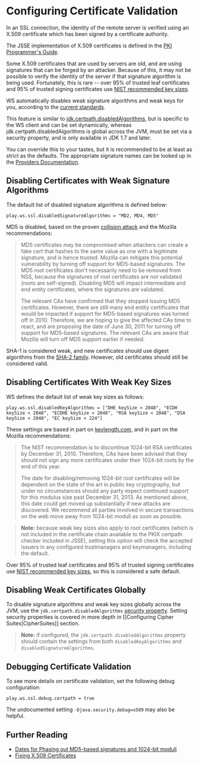 <!--- Copyright (C) 2009-2016 Lightbend Inc. <https://www.lightbend.com> -->
# Configuring Certificate Validation

In an SSL connection, the identity of the remote server is verified using an X.509 certificate which has been signed by a certificate authority.

The JSSE implementation of X.509 certificates is defined in the [PKI Programmer's Guide](https://docs.oracle.com/javase/8/docs/technotes/guides/security/certpath/CertPathProgGuide.html).

Some X.509 certificates that are used by servers are old, and are using signatures that can be forged by an attacker.  Because of this, it may not be possible to verify the identity of the server if that signature algorithm is being used.  Fortunately, this is rare -- over 95% of trusted leaf certificates and 95% of trusted signing certificates use [NIST recommended key sizes](http://csrc.nist.gov/publications/nistpubs/800-131A/sp800-131A.pdf).

WS automatically disables weak signature algorithms and weak keys for you, according to the [current standards](http://simsmi.blogspot.com/2012/04/nist-security-strength-time-frames.html).

This feature is similar to [jdk.certpath.disabledAlgorithms](http://simsmi.blogspot.com/2013/11/harness-ssl-and-jsse-key-size-control.html), but is specific to the WS client and can be set dynamically, whereas jdk.certpath.disabledAlgorithms is global across the JVM, must be set via a security property, and is only available in JDK 1.7 and later.

You can override this to your tastes, but it is recommended to be at least as strict as the defaults.  The appropriate signature names can be looked up in the [Providers Documentation](https://docs.oracle.com/javase/8/docs/technotes/guides/security/SunProviders.html).

## Disabling Certificates with Weak Signature Algorithms

The default list of disabled signature algorithms is defined below:

```
play.ws.ssl.disabledSignatureAlgorithms = "MD2, MD4, MD5"
```

MD5 is disabled, based on the proven [collision attack](https://www.win.tue.nl/hashclash/rogue-ca/) and the Mozilla recommendations:

> MD5 certificates may be compromised when attackers can create a fake cert that hashes to the same value as one with a legitimate signature, and is hence trusted. Mozilla can mitigate this potential vulnerability by turning off support for MD5-based signatures. The MD5 root certificates don't necessarily need to be removed from NSS, because the signatures of root certificates are not validated (roots are self-signed). Disabling MD5 will impact intermediate and end entity certificates, where the signatures are validated.
>
> The relevant CAs have confirmed that they stopped issuing MD5 certificates. However, there are still many end entity certificates that would be impacted if support for MD5-based signatures was turned off in 2010. Therefore, we are hoping to give the affected CAs time to react, and are proposing the date of June 30, 2011 for turning off support for MD5-based signatures. The relevant CAs are aware that Mozilla will turn off MD5 support earlier if needed.

SHA-1 is considered weak, and new certificates should use digest algorithms from the [SHA-2 family](https://en.wikipedia.org/wiki/SHA-2).  However, old certificates should still be considered valid.

## Disabling Certificates With Weak Key Sizes

WS defines the default list of weak key sizes as follows:

```
play.ws.ssl.disabledKeyAlgorithms = ["DHE keySize < 2048", "ECDH keySize < 2048", "ECDHE keySize < 2048", "RSA keySize < 2048", "DSA keySize < 2048", "EC keySize < 224"]
```

These settings are based in part on [keylength.com](https://www.keylength.com/), and in part on the Mozilla recommendations:

> The NIST recommendation is to discontinue 1024-bit RSA certificates by December 31, 2010. Therefore, CAs have been advised that they should not sign any more certificates under their 1024-bit roots by the end of this year.
>
> The date for disabling/removing 1024-bit root certificates will be dependent on the state of the art in public key cryptography, but under no circumstances should any party expect continued support for this modulus size past December 31, 2013. As mentioned above, this date could get moved up substantially if new attacks are discovered. We recommend all parties involved in secure transactions on the web move away from 1024-bit moduli as soon as possible.

> **Note:** because weak key sizes also apply to root certificates (which is not included in the certificate chain available to the PKIX certpath checker included in JSSE), setting this option will check the accepted issuers in any configured trustmanagers and keymanagers, including the default.

Over 95% of trusted leaf certificates and 95% of trusted signing certificates use [NIST recommended key sizes](http://csrc.nist.gov/publications/nistpubs/800-131A/sp800-131A.pdf), so this is considered a safe default.

## Disabling Weak Certificates Globally

To disable signature algorithms and weak key sizes globally across the JVM, use the `jdk.certpath.disabledAlgorithms` [security property](http://simsmi.blogspot.com/2011/07/java-se-7-release-security-enhancements.html).  Setting security properties is covered in more depth in [[Configuring Cipher Suites|CipherSuites]] section.

> **Note:** if configured, the `jdk.certpath.disabledAlgorithms` property should contain the settings from both `disabledKeyAlgorithms` and `disabledSignatureAlgorithms`.

## Debugging Certificate Validation

To see more details on certificate validation, set the following debug configuration:

```
play.ws.ssl.debug.certpath = true
```

The undocumented setting `-Djava.security.debug=x509` may also be helpful.

## Further Reading

* [Dates for Phasing out MD5-based signatures and 1024-bit moduli](https://wiki.mozilla.org/CA:MD5and1024)
* [Fixing X.509 Certificates](https://tersesystems.com/2014/03/20/fixing-x509-certificates/)
